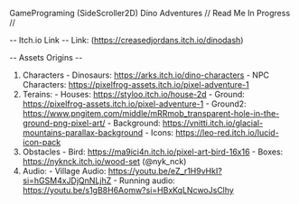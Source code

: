 GamePrograming (SideScroller2D) Dino Adventures
// Read Me In Progress //

-- Itch.io Link --
Link: (https://creasedjordans.itch.io/dinodash)

-- Assets Origins --
1. Characters
       - Dinosaurs: https://arks.itch.io/dino-characters
       - NPC Characters: https://pixelfrog-assets.itch.io/pixel-adventure-1
2. Terains:
       - Houses: https://styloo.itch.io/house-2d
       - Ground: https://pixelfrog-assets.itch.io/pixel-adventure-1
       - Ground2: https://www.pngitem.com/middle/mRRmob_transparent-hole-in-the-ground-png-pixel-art/
       - Background: https://vnitti.itch.io/glacial-mountains-parallax-background
       - Icons: https://leo-red.itch.io/lucid-icon-pack
3. Obstacles
       - Bird: https://ma9ici4n.itch.io/pixel-art-bird-16x16
       - Boxes: https://nyknck.itch.io/wood-set (@nyk_nck)
4. Audio:
       - Village Audio: https://youtu.be/eZ_r1H9vHkI?si=hGSM4xJDjQnNLjhZ
       - Running audio: https://youtu.be/s1gB8H6Aomw?si=HBxKqLNcwoJsClhy
